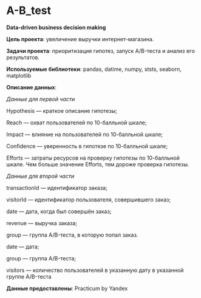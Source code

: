 # A-B_test
**Data-driven business decision making**

**Цель проекта**: увеличение выручки интернет-магазина.

**Задачи проекта**: приоритизация гипотез, запуск A/B-теста и анализ его результатов.

**Используемые библиотеки**: pandas, datime, numpy, ststs, seaborn, matplotlib

**Описание данных**:

*Данные для первой части*

Hypothesis — краткое описание гипотезы;

Reach — охват пользователей по 10-балльной шкале;

Impact — влияние на пользователей по 10-балльной шкале;

Confidence — уверенность в гипотезе по 10-балльной шкале;

Efforts — затраты ресурсов на проверку гипотезы по 10-балльной шкале. Чем больше значение Efforts, тем дороже проверка гипотезы.

*Данные для второй части*

transactionId — идентификатор заказа;

visitorId — идентификатор пользователя, совершившего заказ;

date — дата, когда был совершён заказ;

revenue — выручка заказа;

group — группа A/B-теста, в которую попал заказ.

date — дата;

group — группа A/B-теста;

visitors — количество пользователей в указанную дату в указанной группе A/B-теста

**Данные предоставлены**: Practicum by Yandex

